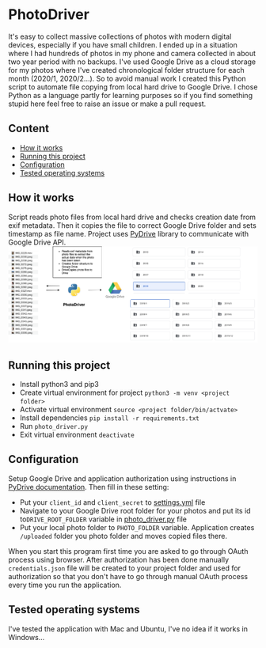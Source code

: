 # PhotoDriver
It's easy to collect massive collections of photos with modern digital devices, especially if you
have small children. I ended up in a situation where I had hundreds of photos in my phone and camera
collected in about two year period with no backups. I've used Google Drive as a cloud storage for my photos where I've created
chronological folder structure for each month (2020/1, 2020/2...). So to avoid manual work I created this
Python script to automate file copying from local hard drive to Google Drive. I chose Python as a language partly
for learning purposes so if you find something stupid here feel free to raise an issue or make a pull request.   

## Content
* [How it works](#how-it-works)
* [Running this project](#running-this-project)
* [Configuration](#configuration)
* [Tested operating systems](#tested-operating-systems)

## How it works
Script reads photo files from local hard drive and checks creation date from exif metadata. Then it copies the file
to correct Google Drive folder and sets timestamp as file name. Project uses [PyDrive](https://pypi.org/project/PyDrive/)
library to communicate with Google Drive API.
\
![alt text](documents/PhotoDriver.png "This is how it works")


## Running this project
* Install python3 and pip3
* Create virtual environment for project
`python3 -m venv <project folder>`
* Activate virtual environment
`source <project folder/bin/actvate>`
* Install dependencies
`pip install -r requirements.txt`
* Run `photo_driver.py` 
* Exit virtual environment 
`deactivate`

## Configuration
Setup Google Drive and application authorization using instructions in [PyDrive documentation](https://gsuitedevs.github.io/PyDrive/docs/build/html/quickstart.html#authentication). 
Then fill in these setting:
 * Put your `client_id` and `client_secret` to [settings.yml](settings.yaml) file
 * Navigate to your Google Drive root folder for your photos and put its id to`DRIVE_ROOT_FOLDER` variable in
 [photo_driver.py](photo_driver.py) file
 * Put your local photo folder to `PHOTO_FOLDER` variable. Application creates `/uploaded` folder
 you photo folder and moves copied files there.

When you start this program first time you are asked to go through OAuth process using browser.
After authorization has been done manually `credentials.json` file will be created to your project folder and 
used for authorization so that you don't have to go through manual OAuth process every time you run the
application.

## Tested operating systems
I've tested the application with Mac and Ubuntu, I've no idea if it works in Windows...
